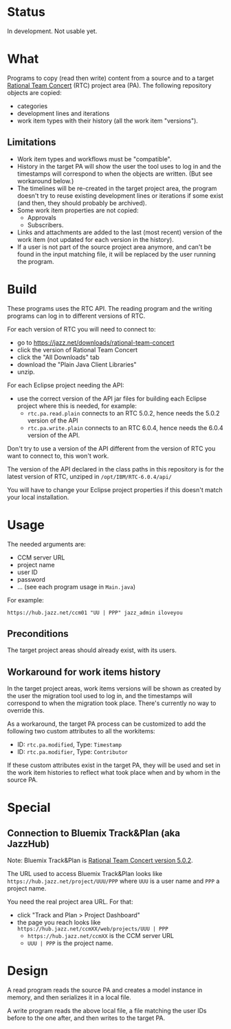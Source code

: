 # Status

In development. Not usable yet.

# What

Programs to copy (read then write) content from a source and to a target [Rational Team Concert](https://jazz.net/products/rational-team-concert) (RTC) project area (PA). The following repository objects are copied:

- categories
- development lines and iterations
- work item types with their history (all the work item "versions").

## Limitations

- Work item types and workflows must be "compatible".
- History in the target PA will show the user the tool uses to log in and the timestamps will correspond to when the objects are written.
(But see workaround below.)
- The timelines will be re-created in the target project area, the program doesn't try to reuse existing development lines or iterations if some exist (and then, they should probably be archived).
- Some work item properties are not copied:
  - Approvals
  - Subscribers.
- Links and attachments are added to the last (most recent) version of the work item (not updated for each version in the history).
- If a user is not part of the source project area anymore, and can't be found in the input matching file, it will be replaced by the user running the program.

# Build

These programs uses the RTC API. The reading program and the writing programs can log in to different versions of RTC.

For each version of RTC you will need to connect to:

- go to <https://jazz.net/downloads/rational-team-concert>
- click the version of Rational Team Concert
- click the "All Downloads" tab
- download the "Plain Java Client Libraries"
- unzip.

For each Eclipse project needing the API:

- use the correct version of the API jar files for building each Eclipse project where this is needed, for example:
  - `rtc.pa.read.plain` connects to an RTC 5.0.2, hence needs the 5.0.2 version of the API
  - `rtc.pa.write.plain` connects to an RTC 6.0.4, hence needs the 6.0.4 version of the API.
  
Don't try to use a version of the API different from the version of RTC you want to connect to, this won't work.

The version of the API declared in the class paths in this repository is for the latest version of RTC, unziped in `/opt/IBM/RTC-6.0.4/api/`

You will have to change your Eclipse project properties if this doesn't match your local installation.

# Usage

The needed arguments are:

- CCM server URL
- project name
- user ID
- password
- ... (see each program usage in `Main.java`)

For example:

`https://hub.jazz.net/ccm01 "UU | PPP" jazz_admin iloveyou`

## Preconditions

The target project areas should already exist, with its users.

## Workaround for work items history

In the target project areas, work items versions will be shown as created by the user the migration tool used to log in, and the timestamps will correspond to when the migration took place.
There's currently no way to override this.

As a workaround, the target PA process can be customized to add the following two custom attributes to all the workitems:

- ID: `rtc.pa.modified`, Type: `Timestamp`
- ID: `rtc.pa.modifier`, Type: `Contributor`

If these custom attributes exist in the target PA, they will be used and set in the work item histories to reflect what took place when and by whom in the source PA.

# Special

## Connection to Bluemix Track&Plan (aka JazzHub)

Note: Bluemix Track&Plan is [Rational Team Concert version 5.0.2](https://jazz.net/downloads/rational-team-concert/releases/5.0.2?p=allDownloads).

The URL used to access Bluemix Track&Plan looks like `https://hub.jazz.net/project/UUU/PPP` where `UUU` is a user name and `PPP` a project name.

You need the real project area URL. For that:

- click "Track and Plan > Project Dashboard"
- the page you reach looks like `https://hub.jazz.net/ccmXX/web/projects/UUU | PPP`
  - `https://hub.jazz.net/ccmXX` is the CCM server URL
  - `UUU | PPP` is the project name.
  
# Design

A read program reads the source PA and creates a model instance in memory, and then serializes it in a local file.

A write program reads the above local file, a file matching the user IDs before to the one after, and then writes to the target PA.
